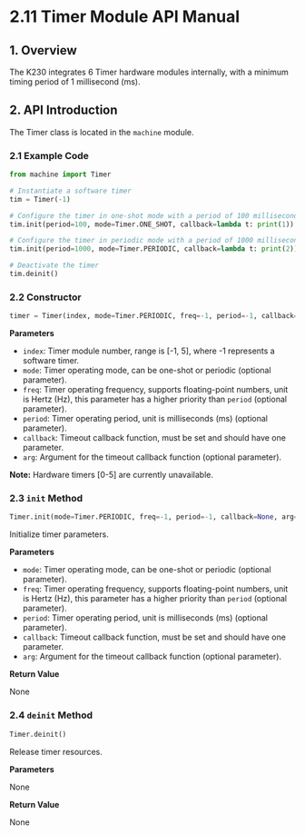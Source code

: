 # 2.11 Timer Module API Manual

## 1. Overview

The K230 integrates 6 Timer hardware modules internally, with a minimum timing period of 1 millisecond (ms).

## 2. API Introduction

The Timer class is located in the `machine` module.

### 2.1 Example Code

```python
from machine import Timer

# Instantiate a software timer
tim = Timer(-1)

# Configure the timer in one-shot mode with a period of 100 milliseconds, callback function prints 1
tim.init(period=100, mode=Timer.ONE_SHOT, callback=lambda t: print(1))

# Configure the timer in periodic mode with a period of 1000 milliseconds, callback function prints 2
tim.init(period=1000, mode=Timer.PERIODIC, callback=lambda t: print(2))

# Deactivate the timer
tim.deinit()
```

### 2.2 Constructor

```python
timer = Timer(index, mode=Timer.PERIODIC, freq=-1, period=-1, callback=None, arg=None)
```

**Parameters**

- `index`: Timer module number, range is [-1, 5], where -1 represents a software timer.
- `mode`: Timer operating mode, can be one-shot or periodic (optional parameter).
- `freq`: Timer operating frequency, supports floating-point numbers, unit is Hertz (Hz), this parameter has a higher priority than `period` (optional parameter).
- `period`: Timer operating period, unit is milliseconds (ms) (optional parameter).
- `callback`: Timeout callback function, must be set and should have one parameter.
- `arg`: Argument for the timeout callback function (optional parameter).

**Note:** Hardware timers [0-5] are currently unavailable.

### 2.3 `init` Method

```python
Timer.init(mode=Timer.PERIODIC, freq=-1, period=-1, callback=None, arg=None)
```

Initialize timer parameters.

**Parameters**

- `mode`: Timer operating mode, can be one-shot or periodic (optional parameter).
- `freq`: Timer operating frequency, supports floating-point numbers, unit is Hertz (Hz), this parameter has a higher priority than `period` (optional parameter).
- `period`: Timer operating period, unit is milliseconds (ms) (optional parameter).
- `callback`: Timeout callback function, must be set and should have one parameter.
- `arg`: Argument for the timeout callback function (optional parameter).

**Return Value**

None

### 2.4 `deinit` Method

```python
Timer.deinit()
```

Release timer resources.

**Parameters**

None

**Return Value**

None
